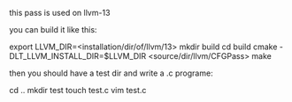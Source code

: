 this pass is used on llvm-13

you can build it like this:

export LLVM_DIR=<installation/dir/of/llvm/13>
mkdir build
cd build
cmake -DLT_LLVM_INSTALL_DIR=$LLVM_DIR <source/dir/llvm/CFGPass>
make

then you should have a test dir and write a .c programe:

cd ..
mkdir test
touch test.c
vim test.c

